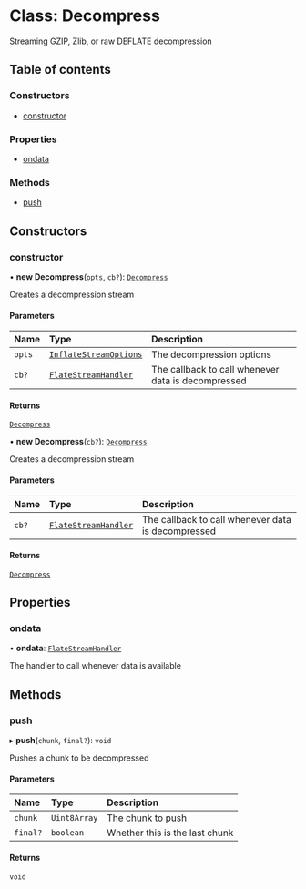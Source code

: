 # Class: Decompress

Streaming GZIP, Zlib, or raw DEFLATE decompression

## Table of contents

### Constructors

- [constructor](Decompress.md#constructor)

### Properties

- [ondata](Decompress.md#ondata)

### Methods

- [push](Decompress.md#push)

## Constructors

### constructor

• **new Decompress**(`opts`, `cb?`): [`Decompress`](Decompress.md)

Creates a decompression stream

#### Parameters

| Name | Type | Description |
| :------ | :------ | :------ |
| `opts` | [`InflateStreamOptions`](../interfaces/InflateStreamOptions.md) | The decompression options |
| `cb?` | [`FlateStreamHandler`](../README.md#flatestreamhandler) | The callback to call whenever data is decompressed |

#### Returns

[`Decompress`](Decompress.md)

• **new Decompress**(`cb?`): [`Decompress`](Decompress.md)

Creates a decompression stream

#### Parameters

| Name | Type | Description |
| :------ | :------ | :------ |
| `cb?` | [`FlateStreamHandler`](../README.md#flatestreamhandler) | The callback to call whenever data is decompressed |

#### Returns

[`Decompress`](Decompress.md)

## Properties

### ondata

• **ondata**: [`FlateStreamHandler`](../README.md#flatestreamhandler)

The handler to call whenever data is available

## Methods

### push

▸ **push**(`chunk`, `final?`): `void`

Pushes a chunk to be decompressed

#### Parameters

| Name | Type | Description |
| :------ | :------ | :------ |
| `chunk` | `Uint8Array` | The chunk to push |
| `final?` | `boolean` | Whether this is the last chunk |

#### Returns

`void`
